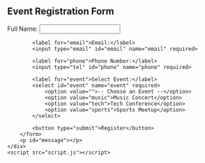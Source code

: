 <!DOCTYPE html>
<html lang="en">
<head>
    <meta charset="UTF-8">
    <meta name="viewport" content="width=device-width, initial-scale=1.0">
    <title>Event Registration</title>
    <link rel="stylesheet" href="styles.css">
</head>
<body>
    <div class="container">
        <h2>Event Registration Form</h2>
        <form id="registrationForm">
            <label for="name">Full Name:</label>
            <input type="text" id="name" name="name" required>

            <label for="email">Email:</label>
            <input type="email" id="email" name="email" required>

            <label for="phone">Phone Number:</label>
            <input type="tel" id="phone" name="phone" required>

            <label for="event">Select Event:</label>
            <select id="event" name="event" required>
                <option value="">-- Choose an Event --</option>
                <option value="music">Music Concert</option>
                <option value="tech">Tech Conference</option>
                <option value="sports">Sports Meetup</option>
            </select>

            <button type="submit">Register</button>
        </form>
        <p id="message"></p>
    </div>
    <script src="script.js"></script>
</body>
</html>

